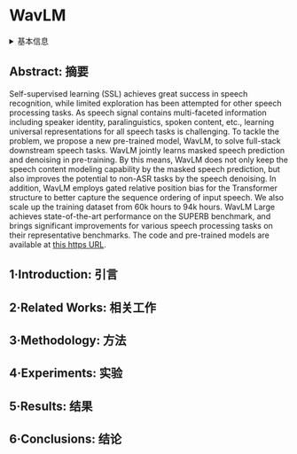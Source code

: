 # WavLM

<details>
<summary>基本信息</summary>

- 标题: "WavLM: Large-Scale Self-Supervised Pre-Training for Full Stack Speech Processing"
- 作者:
  - 01 Sanyuan Chen,
  - 02 Chengyi Wang,
  - 03 Zhengyang Chen,
  - 04 Yu Wu,
  - 05 Shujie Liu,
  - 06 Zhuo Chen,
  - 07 Jinyu Li,
  - 08 Naoyuki Kanda,
  - 09 Takuya Yoshioka,
  - 10 Xiong Xiao,
  - 11 Jian Wu,
  - 12 Long Zhou,
  - 13 Shuo Ren,
  - 14 Yanmin Qian,
  - 15 Yao Qian,
  - 16 Jian Wu,
  - 17 Michael Zeng,
  - 18 Xiangzhan Yu,
  - 19 Furu Wei
- 链接:
  - [ArXiv](https://arxiv.org/abs/2110.13900)
  - [Publication](https://doi.org/10.1109/JSTSP.2022.3188113)
  - [Github](https://aka.ms/wavlm)
  - [Demo]()
- 文件:
  - [ArXiv](_PDF/2110.13900v5__WavLM__Large-Scale_Self-Supervised_Pre-Training_for_Full_Stack_Speech_Processing.pdf)
  - [Publication](_PDF/2110.13900p0__WavLM__JSTSP2022.pdf)

</details>

## Abstract: 摘要

Self-supervised learning (SSL) achieves great success in speech recognition, while limited exploration has been attempted for other speech processing tasks.
As speech signal contains multi-faceted information including speaker identity, paralinguistics, spoken content, etc., learning universal representations for all speech tasks is challenging.
To tackle the problem, we propose a new pre-trained model, WavLM, to solve full-stack downstream speech tasks.
WavLM jointly learns masked speech prediction and denoising in pre-training.
By this means, WavLM does not only keep the speech content modeling capability by the masked speech prediction, but also improves the potential to non-ASR tasks by the speech denoising.
In addition, WavLM employs gated relative position bias for the Transformer structure to better capture the sequence ordering of input speech.
We also scale up the training dataset from 60k hours to 94k hours.
WavLM Large achieves state-of-the-art performance on the SUPERB benchmark, and brings significant improvements for various speech processing tasks on their representative benchmarks.
The code and pre-trained models are available at [this https URL](https://aka.ms/wavlm).

## 1·Introduction: 引言

## 2·Related Works: 相关工作

## 3·Methodology: 方法

## 4·Experiments: 实验

## 5·Results: 结果

## 6·Conclusions: 结论